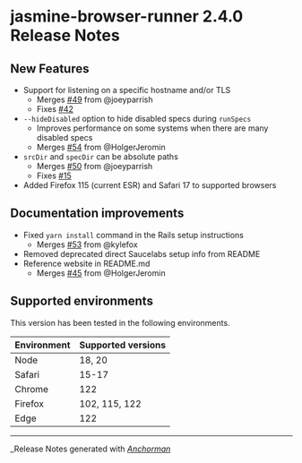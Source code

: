 # jasmine-browser-runner 2.4.0 Release Notes

## New Features

* Support for listening on a specific hostname and/or TLS
  * Merges [#49](https://github.com/jasmine/jasmine-browser-runner/pull/49) from @joeyparrish
  * Fixes [#42](https://github.com/jasmine/jasmine-browser-runner/issues/42)
* `--hideDisabled` option to hide disabled specs during `runSpecs`
  * Improves performance on some systems when there are many disabled specs
  * Merges [#54](https://github.com/jasmine/jasmine-browser-runner/pull/54) from @HolgerJeromin
* `srcDir` and `specDir` can be absolute paths
  * Merges [#50](https://github.com/jasmine/jasmine-browser-runner/pull/50) from @joeyparrish
  * Fixes [#15](https://github.com/jasmine/jasmine-browser-runner/issues/15)
* Added Firefox 115 (current ESR) and Safari 17 to supported browsers

## Documentation improvements

* Fixed `yarn install` command in the Rails setup instructions
  * Merges [#53](https://github.com/jasmine/jasmine-browser-runner/pull/53) from @kylefox
* Removed deprecated direct Saucelabs setup info from README
* Reference website in README.md
  * Merges [#45](https://github.com/jasmine/jasmine-browser-runner/pull/45) from @HolgerJeromin

## Supported environments

This version has been tested in the following environments.

| Environment       | Supported versions |
|-------------------|--------------------|
| Node              | 18, 20             |
| Safari            | 15-17              |
| Chrome            | 122                |
| Firefox           | 102, 115, 122      |
| Edge              | 122                |

------

_Release Notes generated with _[Anchorman](http://github.com/infews/anchorman)_
